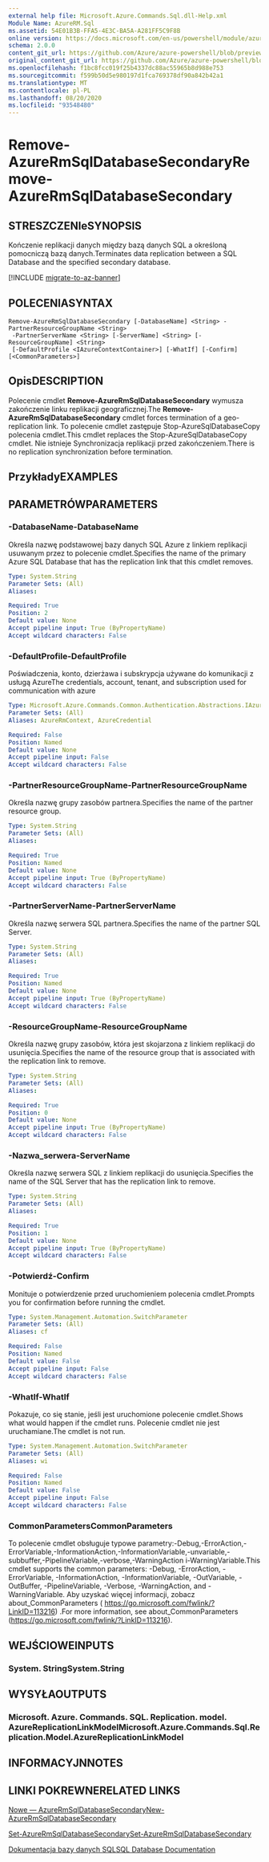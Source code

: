 ```yaml
---
external help file: Microsoft.Azure.Commands.Sql.dll-Help.xml
Module Name: AzureRM.Sql
ms.assetid: 54E01B3B-FFA5-4E3C-BA5A-A281FF5C9F8B
online version: https://docs.microsoft.com/en-us/powershell/module/azurerm.sql/remove-azurermsqldatabasesecondary
schema: 2.0.0
content_git_url: https://github.com/Azure/azure-powershell/blob/preview/src/ResourceManager/Sql/Commands.Sql/help/Remove-AzureRmSqlDatabaseSecondary.md
original_content_git_url: https://github.com/Azure/azure-powershell/blob/preview/src/ResourceManager/Sql/Commands.Sql/help/Remove-AzureRmSqlDatabaseSecondary.md
ms.openlocfilehash: f1bc8fcc019f25b4337dc88ac55965b8d988e753
ms.sourcegitcommit: f599b50d5e980197d1fca769378df90a842b42a1
ms.translationtype: MT
ms.contentlocale: pl-PL
ms.lasthandoff: 08/20/2020
ms.locfileid: "93548480"
---
```

# <span data-ttu-id="339c2-101">Remove-AzureRmSqlDatabaseSecondary</span><span class="sxs-lookup"><span data-stu-id="339c2-101">Remove-AzureRmSqlDatabaseSecondary</span></span>

## <span data-ttu-id="339c2-102">STRESZCZENIe</span><span class="sxs-lookup"><span data-stu-id="339c2-102">SYNOPSIS</span></span>
<span data-ttu-id="339c2-103">Kończenie replikacji danych między bazą danych SQL a określoną pomocniczą bazą danych.</span><span class="sxs-lookup"><span data-stu-id="339c2-103">Terminates data replication between a SQL Database and the specified secondary database.</span></span>

[!INCLUDE [migrate-to-az-banner](../../includes/migrate-to-az-banner.md)]

## <span data-ttu-id="339c2-104">POLECENIA</span><span class="sxs-lookup"><span data-stu-id="339c2-104">SYNTAX</span></span>

```
Remove-AzureRmSqlDatabaseSecondary [-DatabaseName] <String> -PartnerResourceGroupName <String>
 -PartnerServerName <String> [-ServerName] <String> [-ResourceGroupName] <String>
 [-DefaultProfile <IAzureContextContainer>] [-WhatIf] [-Confirm] [<CommonParameters>]
```

## <span data-ttu-id="339c2-105">Opis</span><span class="sxs-lookup"><span data-stu-id="339c2-105">DESCRIPTION</span></span>
<span data-ttu-id="339c2-106">Polecenie cmdlet **Remove-AzureRmSqlDatabaseSecondary** wymusza zakończenie linku replikacji geograficznej.</span><span class="sxs-lookup"><span data-stu-id="339c2-106">The **Remove-AzureRmSqlDatabaseSecondary** cmdlet forces termination of a geo-replication link.</span></span>
<span data-ttu-id="339c2-107">To polecenie cmdlet zastępuje Stop-AzureSqlDatabaseCopy polecenia cmdlet.</span><span class="sxs-lookup"><span data-stu-id="339c2-107">This cmdlet replaces the Stop-AzureSqlDatabaseCopy cmdlet.</span></span>
<span data-ttu-id="339c2-108">Nie istnieje Synchronizacja replikacji przed zakończeniem.</span><span class="sxs-lookup"><span data-stu-id="339c2-108">There is no replication synchronization before termination.</span></span>

## <span data-ttu-id="339c2-109">Przykłady</span><span class="sxs-lookup"><span data-stu-id="339c2-109">EXAMPLES</span></span>

## <span data-ttu-id="339c2-110">PARAMETRÓW</span><span class="sxs-lookup"><span data-stu-id="339c2-110">PARAMETERS</span></span>

### <span data-ttu-id="339c2-111">-DatabaseName</span><span class="sxs-lookup"><span data-stu-id="339c2-111">-DatabaseName</span></span>
<span data-ttu-id="339c2-112">Określa nazwę podstawowej bazy danych SQL Azure z linkiem replikacji usuwanym przez to polecenie cmdlet.</span><span class="sxs-lookup"><span data-stu-id="339c2-112">Specifies the name of the primary Azure SQL Database that has the replication link that this cmdlet removes.</span></span>

```yaml
Type: System.String
Parameter Sets: (All)
Aliases:

Required: True
Position: 2
Default value: None
Accept pipeline input: True (ByPropertyName)
Accept wildcard characters: False
```

### <span data-ttu-id="339c2-113">-DefaultProfile</span><span class="sxs-lookup"><span data-stu-id="339c2-113">-DefaultProfile</span></span>
<span data-ttu-id="339c2-114">Poświadczenia, konto, dzierżawa i subskrypcja używane do komunikacji z usługą Azure</span><span class="sxs-lookup"><span data-stu-id="339c2-114">The credentials, account, tenant, and subscription used for communication with azure</span></span>

```yaml
Type: Microsoft.Azure.Commands.Common.Authentication.Abstractions.IAzureContextContainer
Parameter Sets: (All)
Aliases: AzureRmContext, AzureCredential

Required: False
Position: Named
Default value: None
Accept pipeline input: False
Accept wildcard characters: False
```

### <span data-ttu-id="339c2-115">-PartnerResourceGroupName</span><span class="sxs-lookup"><span data-stu-id="339c2-115">-PartnerResourceGroupName</span></span>
<span data-ttu-id="339c2-116">Określa nazwę grupy zasobów partnera.</span><span class="sxs-lookup"><span data-stu-id="339c2-116">Specifies the name of the partner  resource group.</span></span>

```yaml
Type: System.String
Parameter Sets: (All)
Aliases:

Required: True
Position: Named
Default value: None
Accept pipeline input: True (ByPropertyName)
Accept wildcard characters: False
```

### <span data-ttu-id="339c2-117">-PartnerServerName</span><span class="sxs-lookup"><span data-stu-id="339c2-117">-PartnerServerName</span></span>
<span data-ttu-id="339c2-118">Określa nazwę serwera SQL partnera.</span><span class="sxs-lookup"><span data-stu-id="339c2-118">Specifies the name of the partner SQL Server.</span></span>

```yaml
Type: System.String
Parameter Sets: (All)
Aliases:

Required: True
Position: Named
Default value: None
Accept pipeline input: True (ByPropertyName)
Accept wildcard characters: False
```

### <span data-ttu-id="339c2-119">-ResourceGroupName</span><span class="sxs-lookup"><span data-stu-id="339c2-119">-ResourceGroupName</span></span>
<span data-ttu-id="339c2-120">Określa nazwę grupy zasobów, która jest skojarzona z linkiem replikacji do usunięcia.</span><span class="sxs-lookup"><span data-stu-id="339c2-120">Specifies the name of the resource group that is associated with the replication link to remove.</span></span>

```yaml
Type: System.String
Parameter Sets: (All)
Aliases:

Required: True
Position: 0
Default value: None
Accept pipeline input: True (ByPropertyName)
Accept wildcard characters: False
```

### <span data-ttu-id="339c2-121">-Nazwa_serwera</span><span class="sxs-lookup"><span data-stu-id="339c2-121">-ServerName</span></span>
<span data-ttu-id="339c2-122">Określa nazwę serwera SQL z linkiem replikacji do usunięcia.</span><span class="sxs-lookup"><span data-stu-id="339c2-122">Specifies the name of the SQL Server that has the replication link to remove.</span></span>

```yaml
Type: System.String
Parameter Sets: (All)
Aliases:

Required: True
Position: 1
Default value: None
Accept pipeline input: True (ByPropertyName)
Accept wildcard characters: False
```

### <span data-ttu-id="339c2-123">-Potwierdź</span><span class="sxs-lookup"><span data-stu-id="339c2-123">-Confirm</span></span>
<span data-ttu-id="339c2-124">Monituje o potwierdzenie przed uruchomieniem polecenia cmdlet.</span><span class="sxs-lookup"><span data-stu-id="339c2-124">Prompts you for confirmation before running the cmdlet.</span></span>

```yaml
Type: System.Management.Automation.SwitchParameter
Parameter Sets: (All)
Aliases: cf

Required: False
Position: Named
Default value: False
Accept pipeline input: False
Accept wildcard characters: False
```

### <span data-ttu-id="339c2-125">-WhatIf</span><span class="sxs-lookup"><span data-stu-id="339c2-125">-WhatIf</span></span>
<span data-ttu-id="339c2-126">Pokazuje, co się stanie, jeśli jest uruchomione polecenie cmdlet.</span><span class="sxs-lookup"><span data-stu-id="339c2-126">Shows what would happen if the cmdlet runs.</span></span>
<span data-ttu-id="339c2-127">Polecenie cmdlet nie jest uruchamiane.</span><span class="sxs-lookup"><span data-stu-id="339c2-127">The cmdlet is not run.</span></span>

```yaml
Type: System.Management.Automation.SwitchParameter
Parameter Sets: (All)
Aliases: wi

Required: False
Position: Named
Default value: False
Accept pipeline input: False
Accept wildcard characters: False
```

### <span data-ttu-id="339c2-128">CommonParameters</span><span class="sxs-lookup"><span data-stu-id="339c2-128">CommonParameters</span></span>
<span data-ttu-id="339c2-129">To polecenie cmdlet obsługuje typowe parametry:-Debug,-ErrorAction,-ErrorVariable,-InformationAction,-InformationVariable,-unvariable,-subbuffer,-PipelineVariable,-verbose,-WarningAction i-WarningVariable.</span><span class="sxs-lookup"><span data-stu-id="339c2-129">This cmdlet supports the common parameters: -Debug, -ErrorAction, -ErrorVariable, -InformationAction, -InformationVariable, -OutVariable, -OutBuffer, -PipelineVariable, -Verbose, -WarningAction, and -WarningVariable.</span></span> <span data-ttu-id="339c2-130">Aby uzyskać więcej informacji, zobacz about_CommonParameters ( https://go.microsoft.com/fwlink/?LinkID=113216) .</span><span class="sxs-lookup"><span data-stu-id="339c2-130">For more information, see about_CommonParameters (https://go.microsoft.com/fwlink/?LinkID=113216).</span></span>

## <span data-ttu-id="339c2-131">WEJŚCIOWE</span><span class="sxs-lookup"><span data-stu-id="339c2-131">INPUTS</span></span>

### <span data-ttu-id="339c2-132">System. String</span><span class="sxs-lookup"><span data-stu-id="339c2-132">System.String</span></span>

## <span data-ttu-id="339c2-133">WYSYŁA</span><span class="sxs-lookup"><span data-stu-id="339c2-133">OUTPUTS</span></span>

### <span data-ttu-id="339c2-134">Microsoft. Azure. Commands. SQL. Replication. model. AzureReplicationLinkModel</span><span class="sxs-lookup"><span data-stu-id="339c2-134">Microsoft.Azure.Commands.Sql.Replication.Model.AzureReplicationLinkModel</span></span>

## <span data-ttu-id="339c2-135">INFORMACYJN</span><span class="sxs-lookup"><span data-stu-id="339c2-135">NOTES</span></span>

## <span data-ttu-id="339c2-136">LINKI POKREWNE</span><span class="sxs-lookup"><span data-stu-id="339c2-136">RELATED LINKS</span></span>

[<span data-ttu-id="339c2-137">Nowe — AzureRmSqlDatabaseSecondary</span><span class="sxs-lookup"><span data-stu-id="339c2-137">New-AzureRmSqlDatabaseSecondary</span></span>](./New-AzureRmSqlDatabaseSecondary.md)

[<span data-ttu-id="339c2-138">Set-AzureRmSqlDatabaseSecondary</span><span class="sxs-lookup"><span data-stu-id="339c2-138">Set-AzureRmSqlDatabaseSecondary</span></span>](./Set-AzureRmSqlDatabaseSecondary.md)

[<span data-ttu-id="339c2-139">Dokumentacja bazy danych SQL</span><span class="sxs-lookup"><span data-stu-id="339c2-139">SQL Database Documentation</span></span>](https://docs.microsoft.com/azure/sql-database/)
